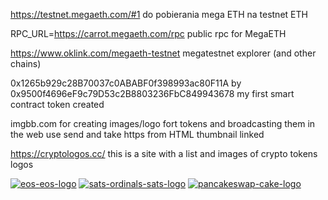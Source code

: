 https://testnet.megaeth.com/#1
do pobierania mega ETH na testnet ETH

RPC_URL=https://carrot.megaeth.com/rpc
public rpc for MegaETH

https://www.oklink.com/megaeth-testnet
megatestnet explorer (and other chains)

0x1265b929c28B70037c0ABABF0f398993ac80F11A by 0x9500f4696eF9c79D53c2B8803236FbC849943678
my first smart contract token created

imgbb.com
for creating images/logo fort tokens and broadcasting them in the web
use send and take https from HTML thumbnail linked

https://cryptologos.cc/
this is a site with a list and images of crypto tokens logos


<a href="https://ibb.co/HTmY75WJ"><img src="https://i.ibb.co/HTmY75WJ/eos-eos-logo.png" alt="eos-eos-logo" border="0"></a> 
<a href="https://ibb.co/Mx5v9ddF"><img src="https://i.ibb.co/Mx5v9ddF/sats-ordinals-sats-logo.png" alt="sats-ordinals-sats-logo" border="0"></a> 
<a href="https://ibb.co/BHThZH25"><img src="https://i.ibb.co/BHThZH25/pancakeswap-cake-logo.png" alt="pancakeswap-cake-logo" border="0"></a>